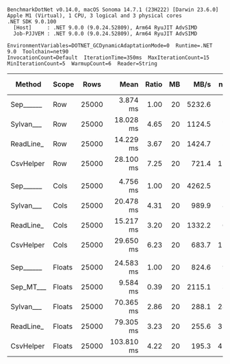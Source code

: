 ```

BenchmarkDotNet v0.14.0, macOS Sonoma 14.7.1 (23H222) [Darwin 23.6.0]
Apple M1 (Virtual), 1 CPU, 3 logical and 3 physical cores
.NET SDK 9.0.100
  [Host]     : .NET 9.0.0 (9.0.24.52809), Arm64 RyuJIT AdvSIMD
  Job-PJJVEM : .NET 9.0.0 (9.0.24.52809), Arm64 RyuJIT AdvSIMD

EnvironmentVariables=DOTNET_GCDynamicAdaptationMode=0  Runtime=.NET 9.0  Toolchain=net90  
InvocationCount=Default  IterationTime=350ms  MaxIterationCount=15  
MinIterationCount=5  WarmupCount=6  Reader=String  

```
| Method    | Scope  | Rows  | Mean       | Ratio | MB | MB/s   | ns/row | Allocated   | Alloc Ratio |
|---------- |------- |------ |-----------:|------:|---:|-------:|-------:|------------:|------------:|
| Sep______ | Row    | 25000 |   3.874 ms |  1.00 | 20 | 5232.6 |  155.0 |     1.21 KB |        1.00 |
| Sylvan___ | Row    | 25000 |  18.028 ms |  4.65 | 20 | 1124.5 |  721.1 |    10.62 KB |        8.74 |
| ReadLine_ | Row    | 25000 |  14.229 ms |  3.67 | 20 | 1424.7 |  569.1 | 73489.65 KB |   60,493.09 |
| CsvHelper | Row    | 25000 |  28.100 ms |  7.25 | 20 |  721.4 | 1124.0 |    20.03 KB |       16.48 |
|           |        |       |            |       |    |        |        |             |             |
| Sep______ | Cols   | 25000 |   4.756 ms |  1.00 | 20 | 4262.5 |  190.2 |     1.21 KB |        1.00 |
| Sylvan___ | Cols   | 25000 |  20.478 ms |  4.31 | 20 |  989.9 |  819.1 |    10.62 KB |        8.74 |
| ReadLine_ | Cols   | 25000 |  15.217 ms |  3.20 | 20 | 1332.2 |  608.7 | 73489.65 KB |   60,493.09 |
| CsvHelper | Cols   | 25000 |  29.650 ms |  6.23 | 20 |  683.7 | 1186.0 |  21340.5 KB |   17,566.45 |
|           |        |       |            |       |    |        |        |             |             |
| Sep______ | Floats | 25000 |  24.583 ms |  1.00 | 20 |  824.6 |  983.3 |     8.34 KB |        1.00 |
| Sep_MT___ | Floats | 25000 |   9.584 ms |  0.39 | 20 | 2115.1 |  383.4 |    73.79 KB |        8.85 |
| Sylvan___ | Floats | 25000 |  70.365 ms |  2.86 | 20 |  288.1 | 2814.6 |    18.57 KB |        2.23 |
| ReadLine_ | Floats | 25000 |  79.305 ms |  3.23 | 20 |  255.6 | 3172.2 |  73493.2 KB |    8,816.43 |
| CsvHelper | Floats | 25000 | 103.810 ms |  4.22 | 20 |  195.3 | 4152.4 | 22063.34 KB |    2,646.77 |

